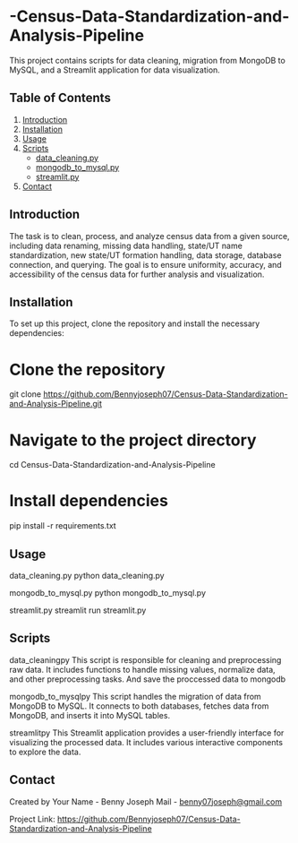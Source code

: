 # -Census-Data-Standardization-and-Analysis-Pipeline
This project contains scripts for data cleaning, migration from MongoDB to MySQL, and a Streamlit application for data visualization.

## Table of Contents

1. [Introduction](#introduction)
2. [Installation](#installation)
3. [Usage](#usage)
4. [Scripts](#scripts)
   - [data_cleaning.py](#data_cleaningpy)
   - [mongodb_to_mysql.py](#mongodb_to_mysqlpy)
   - [streamlit.py](#streamlitpy)
5. [Contact](#contact)

## Introduction

The task is to clean, process, and analyze census data from a given source, including data renaming, missing data handling, state/UT name standardization, 
new state/UT formation handling, data storage, database connection, and querying. The goal is to ensure uniformity, accuracy, and accessibility of the 
census data for further analysis and visualization.


## Installation

To set up this project, clone the repository and install the necessary dependencies:


# Clone the repository
git clone https://github.com/Bennyjoseph07/Census-Data-Standardization-and-Analysis-Pipeline.git

# Navigate to the project directory
cd Census-Data-Standardization-and-Analysis-Pipeline

# Install dependencies
pip install -r requirements.txt

## Usage

data_cleaning.py
python data_cleaning.py

mongodb_to_mysql.py
python mongodb_to_mysql.py

streamlit.py
streamlit run streamlit.py

## Scripts
data_cleaningpy
This script is responsible for cleaning and preprocessing raw data. It includes functions to handle missing values, normalize data, and other preprocessing tasks.
And save the proccessed data to mongodb

mongodb_to_mysqlpy
This script handles the migration of data from MongoDB to MySQL. It connects to both databases, fetches data from MongoDB, and inserts it into MySQL tables.

streamlitpy
This Streamlit application provides a user-friendly interface for visualizing the processed data. It includes various interactive components to explore the data.


## Contact
Created by Your Name - Benny Joseph
Mail - benny07joseph@gmail.com

Project Link: https://github.com/Bennyjoseph07/Census-Data-Standardization-and-Analysis-Pipeline
